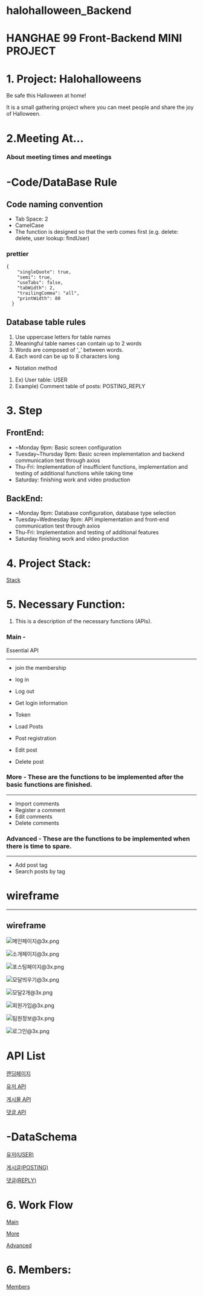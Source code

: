 # halohalloween_Backend

# HANGHAE 99 Front-Backend MINI PROJECT

# 1. Project: Halohalloweens

Be safe this Halloween at home!

It is a small gathering project where you can meet people and share the joy of Halloween.

# 2.Meeting At...

### About meeting times and meetings

# -Code/DataBase Rule

## Code naming convention

- Tab Space: 2
- CamelCase
- The function is designed so that the verb comes first (e.g. delete: delete, user lookup: findUser)

### prettier

```
{
	"singleQuote": true,
	"semi": true,
	"useTabs": false,
	"tabWidth": 2,
	"trailingComma": "all",
	"printWidth": 80
  }
```
## Database table rules

1. Use uppercase letters for table names
2. Meaningful table names can contain up to 2 words
3. Words are composed of ‘_’ between words.
4. Each word can be up to 8 characters long

- Notation method
1. Ex) User table: USER
2. Example) Comment table of posts: POSTING_REPLY

# 3. Step

## FrontEnd:

- ~Monday 9pm: Basic screen configuration
- Tuesday~Thursday 9pm: Basic screen implementation and backend communication test through axios
- Thu-Fri: Implementation of insufficient functions, implementation and testing of additional functions while taking time
- Saturday: finishing work and video production

## BackEnd:

- ~Monday 9pm: Database configuration, database type selection
- Tuesday~Wednesday 9pm: API implementation and front-end communication test through axios
- Thu-Fri: Implementation and testing of additional features
- Saturday finishing work and video production

# 4. Project Stack:

[Stack](https://www.notion.so/212431407ef94cbabd7a8a00caa967aa)

# 5. Necessary Function:

1. This is a description of the necessary functions (APIs).

### Main - 
Essential API

---

- join the membership
- log in
- Log out
- Get login information
- Token

- Load Posts
- Post registration
- Edit post
- Delete post

### More - These are the functions to be implemented after the basic functions are finished.

---

- Import comments
- Register a comment
- Edit comments
- Delete comments

### Advanced - These are the functions to be implemented when there is time to spare.

---

- Add post tag
- Search posts by tag

# wireframe

---

## wireframe

![메인페이지@3x.png](%E1%84%92%E1%85%A1%E1%86%BC%E1%84%92%E1%85%A2%2099%20Front-Backend%20%E1%84%86%E1%85%B5%E1%84%82%E1%85%B5%20%E1%84%91%E1%85%B3%E1%84%85%E1%85%A9%E1%84%8C%E1%85%A6%E1%86%A8%E1%84%90%E1%85%B3%208c919c7fa65a4ac38631587edf6095c4/%E1%84%86%E1%85%A6%E1%84%8B%E1%85%B5%E1%86%AB%E1%84%91%E1%85%A6%E1%84%8B%E1%85%B5%E1%84%8C%E1%85%B53x.png)

![소개페이지@3x.png](%E1%84%92%E1%85%A1%E1%86%BC%E1%84%92%E1%85%A2%2099%20Front-Backend%20%E1%84%86%E1%85%B5%E1%84%82%E1%85%B5%20%E1%84%91%E1%85%B3%E1%84%85%E1%85%A9%E1%84%8C%E1%85%A6%E1%86%A8%E1%84%90%E1%85%B3%208c919c7fa65a4ac38631587edf6095c4/%E1%84%89%E1%85%A9%E1%84%80%E1%85%A2%E1%84%91%E1%85%A6%E1%84%8B%E1%85%B5%E1%84%8C%E1%85%B53x.png)

![포스팅페이지@3x.png](%E1%84%92%E1%85%A1%E1%86%BC%E1%84%92%E1%85%A2%2099%20Front-Backend%20%E1%84%86%E1%85%B5%E1%84%82%E1%85%B5%20%E1%84%91%E1%85%B3%E1%84%85%E1%85%A9%E1%84%8C%E1%85%A6%E1%86%A8%E1%84%90%E1%85%B3%208c919c7fa65a4ac38631587edf6095c4/%E1%84%91%E1%85%A9%E1%84%89%E1%85%B3%E1%84%90%E1%85%B5%E1%86%BC%E1%84%91%E1%85%A6%E1%84%8B%E1%85%B5%E1%84%8C%E1%85%B53x.png)

![모달띄우기@3x.png](%E1%84%92%E1%85%A1%E1%86%BC%E1%84%92%E1%85%A2%2099%20Front-Backend%20%E1%84%86%E1%85%B5%E1%84%82%E1%85%B5%20%E1%84%91%E1%85%B3%E1%84%85%E1%85%A9%E1%84%8C%E1%85%A6%E1%86%A8%E1%84%90%E1%85%B3%208c919c7fa65a4ac38631587edf6095c4/%E1%84%86%E1%85%A9%E1%84%83%E1%85%A1%E1%86%AF%E1%84%84%E1%85%B4%E1%84%8B%E1%85%AE%E1%84%80%E1%85%B53x.png)

![모달2개@3x.png](%E1%84%92%E1%85%A1%E1%86%BC%E1%84%92%E1%85%A2%2099%20Front-Backend%20%E1%84%86%E1%85%B5%E1%84%82%E1%85%B5%20%E1%84%91%E1%85%B3%E1%84%85%E1%85%A9%E1%84%8C%E1%85%A6%E1%86%A8%E1%84%90%E1%85%B3%208c919c7fa65a4ac38631587edf6095c4/%E1%84%86%E1%85%A9%E1%84%83%E1%85%A1%E1%86%AF2%E1%84%80%E1%85%A23x.png)

![회원가입@3x.png](%E1%84%92%E1%85%A1%E1%86%BC%E1%84%92%E1%85%A2%2099%20Front-Backend%20%E1%84%86%E1%85%B5%E1%84%82%E1%85%B5%20%E1%84%91%E1%85%B3%E1%84%85%E1%85%A9%E1%84%8C%E1%85%A6%E1%86%A8%E1%84%90%E1%85%B3%208c919c7fa65a4ac38631587edf6095c4/%E1%84%92%E1%85%AC%E1%84%8B%E1%85%AF%E1%86%AB%E1%84%80%E1%85%A1%E1%84%8B%E1%85%B5%E1%86%B83x.png)

![팀원정보@3x.png](%E1%84%92%E1%85%A1%E1%86%BC%E1%84%92%E1%85%A2%2099%20Front-Backend%20%E1%84%86%E1%85%B5%E1%84%82%E1%85%B5%20%E1%84%91%E1%85%B3%E1%84%85%E1%85%A9%E1%84%8C%E1%85%A6%E1%86%A8%E1%84%90%E1%85%B3%208c919c7fa65a4ac38631587edf6095c4/%E1%84%90%E1%85%B5%E1%86%B7%E1%84%8B%E1%85%AF%E1%86%AB%E1%84%8C%E1%85%A5%E1%86%BC%E1%84%87%E1%85%A93x.png)

![로그인@3x.png](%E1%84%92%E1%85%A1%E1%86%BC%E1%84%92%E1%85%A2%2099%20Front-Backend%20%E1%84%86%E1%85%B5%E1%84%82%E1%85%B5%20%E1%84%91%E1%85%B3%E1%84%85%E1%85%A9%E1%84%8C%E1%85%A6%E1%86%A8%E1%84%90%E1%85%B3%208c919c7fa65a4ac38631587edf6095c4/%E1%84%85%E1%85%A9%E1%84%80%E1%85%B3%E1%84%8B%E1%85%B5%E1%86%AB3x.png)

# API List

[랜딩페이지 ](https://www.notion.so/9e6acf95250e4e5195ed8e3687e192f2)

[유저 API](https://www.notion.so/4c664fef2477464c85201ba793ead595)

[게시물 API](https://www.notion.so/fce32b93e9f842acb21f4d62a2c3c55e)

[댓글 API](https://www.notion.so/9fc0433fe5ae468d9db09e056e4dd3db)

# -DataSchema

[유저(USER)](https://www.notion.so/1ebee826389a4679b231ca24bf0e88c9)

[게시글(POSTING)](https://www.notion.so/3eece38e38b84684a447c0be0f24146e)

[댓글(REPLY)](https://www.notion.so/36077ce55075435fb82dfaea237aa9b9)

# 6. Work Flow

[Main](https://www.notion.so/666cd789f005432fbb683064770028ec)

[More](https://www.notion.so/66b51c2af659414f8a09b25a018744ef)

[Advanced](https://www.notion.so/1d62e9de623b4251b0cc84a3e65ddbb9)

# 6. Members:

[Members](https://www.notion.so/37c74da611034ea48dc0515324b21819)
